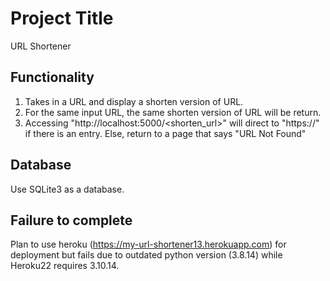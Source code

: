 # Project Title
URL Shortener

## Functionality
1. Takes in a URL and display a shorten version of URL.
2. For the same input URL, the same shorten version of URL will be return.
3. Accessing "http://localhost:5000/<shorten_url>" will direct to "https://<corresponding url>" if there is an entry. Else, return to a page that says "URL Not Found"

## Database
Use SQLite3 as a database.

## Failure to complete
Plan to use heroku (https://my-url-shortener13.herokuapp.com) for deployment but fails due to outdated python version (3.8.14) while Heroku22 requires 3.10.14.

